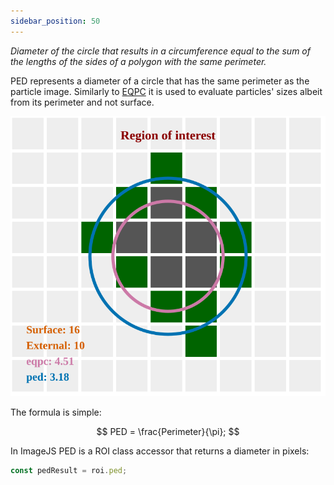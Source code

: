 ```yaml
---
sidebar_position: 50
---
```


_Diameter of the circle that results in a circumference equal to the sum of the lengths of the sides of a polygon with the same perimeter._

PED represents a diameter of a circle that has the same perimeter as the particle image.
Similarly to [EQPC](./EQPC.md 'internal link on eqpc') it is used to evaluate particles' sizes albeit from its perimeter and not surface.

![roi image](./img/roi.svg)

The formula is simple:

$$
PED = \frac{Perimeter}{\pi};
$$

In ImageJS PED is a ROI class accessor that returns a diameter in pixels:

```ts
const pedResult = roi.ped;
```
